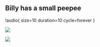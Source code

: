 ## Billy has a small peepee



!audio[]( https://drive.google.com/file/d/1OynXekbVPKdGicsQ7SSyJwcFquoYE4Ta/view?usp=sharing ){ size=10 duration=10 cycle=forever }

![](https://freepngimg.com/thumb/wreck_it_ralph/30791-1-wreck-it-ralph-hd.png)

![](https://media.tenor.com/images/c2f0ea06e888964cddbf22c39e6d6f29/tenor.gif)
